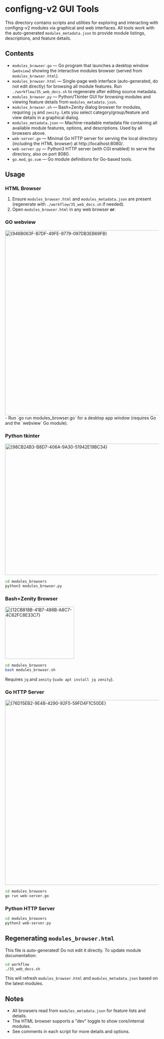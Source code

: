 # configng-v2 GUI Tools

This directory contains scripts and utilities for exploring and interacting with configng-v2 modules via graphical and web interfaces. All tools work with the auto-generated `modules_metadata.json` to provide module listings, descriptions, and feature details.

## Contents

- `modules_browser.go` — Go program that launches a desktop window (`webview`) showing the interactive modules browser (served from `modules_browser.html`).
- `modules_browser.html` — Single-page web interface (auto-generated, do not edit directly) for browsing all module features. Run `./workflow/35_web_docs.sh` to regenerate after editing source metadata.
- `modules_browser.py` — Python/Tkinter GUI for browsing modules and viewing feature details from `modules_metadata.json`.
- `modules_browser.sh` — Bash+Zenity dialog browser for modules, requiring `jq` and `zenity`. Lets you select category/group/feature and view details in a graphical dialog.
- `modules_metadata.json` — Machine-readable metadata file containing all available module features, options, and descriptions. Used by all browsers above.
- `web-server.go` — Minimal Go HTTP server for serving the local directory (including the HTML browser) at http://localhost:8080/.
- `web-server.py` — Python3 HTTP server (with CGI enabled) to serve the directory, also on port 8080.
- `go.mod`, `go.sum` — Go module definitions for Go-based tools.

## Usage

### HTML Browser

1. Ensure `modules_browser.html` and `modules_metadata.json` are present (regenerate with `./workflow/35_web_docs.sh` if needed).
2. Open `modules_browser.html` in any web browser **or**:

### GO webview
<img width="960" height="604" alt="{946B063F-B7DF-49FE-9779-097DB3EB69FB}" src="https://github.com/user-attachments/assets/b53fb8f9-064f-40e1-bdeb-bc0369d74b42" />
   - Run `go run modules_browser.go` for a desktop app window (requires Go and the `webview` Go module).

### Python tkinter
<img width="676" height="429" alt="{98CB24B3-B8D7-406A-9A30-51942E19BC34}" src="https://github.com/user-attachments/assets/d19f2a94-2934-4c9e-8738-85fd883903e8" />

```sh
cd modules_browsers
python3 modules_browser.py
```

### Bash+Zenity Browser
<img width="226" height="171" alt="{12CB818B-41B7-486B-A8C7-4C62FC8E33C7}" src="https://github.com/user-attachments/assets/9ebad382-b294-4296-b27a-c37a7c25ba1d" />

```sh
cd modules_browsers
bash modules_browser.sh
```

Requires `jq` and `zenity` (`sudo apt install jq zenity`).

### Go HTTP Server
<img width="960" height="604" alt="{76D15EB2-9E4B-4290-92F5-59FD4F1C50DE}" src="https://github.com/user-attachments/assets/918da28b-d382-4161-aa6b-086cd6378f1e" />

```sh
cd modules_browsers
go run web-server.go
```

### Python HTTP Server

```sh
cd modules_browsers
python3 web-server.py
```

## Regenerating `modules_browser.html`

This file is auto-generated! Do not edit it directly. To update module documentation:

```sh
cd workflow
./35_web_docs.sh
```

This will refresh `modules_browser.html` and `modules_metadata.json` based on the latest modules.

## Notes

- All browsers read from `modules_metadata.json` for feature lists and details.
- The HTML browser supports a "dev" toggle to show core/internal modules.
- See comments in each script for more details and options.
